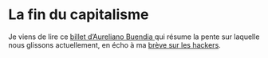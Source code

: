 # La fin du capitalisme

Je viens de lire ce [billet d’Aureliano Buendia ](http://www.lafinducapitalisme.net/post/2007/07/11/Apres-le-capitalisme)qui résume la pente sur laquelle nous glissons actuellement, en écho à ma [brève sur les hackers](https://tcrouzet.com/2007/07/16/loin-d%e2%80%99etre-libre/).